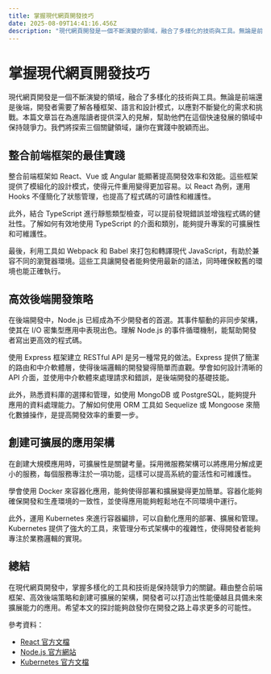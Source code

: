 ```yaml
---
title: 掌握現代網頁開發技巧
date: 2025-08-09T14:41:16.456Z
description: "現代網頁開發是一個不斷演變的領域，融合了多樣化的技術與工具。無論是前端還是後端，開發者需要了解各種框架、語言和設計模式，以應對不斷變化的需求和挑戰。本篇文章旨在為進階讀者提供深入的見解，幫助他們在這個快速發展的領域中保持競爭力。我們將探索三個關鍵領域，讓你在實踐中脫穎而出。"
---
```


# 掌握現代網頁開發技巧

現代網頁開發是一個不斷演變的領域，融合了多樣化的技術與工具。無論是前端還是後端，開發者需要了解各種框架、語言和設計模式，以應對不斷變化的需求和挑戰。本篇文章旨在為進階讀者提供深入的見解，幫助他們在這個快速發展的領域中保持競爭力。我們將探索三個關鍵領域，讓你在實踐中脫穎而出。

## 整合前端框架的最佳實踐

整合前端框架如 React、Vue 或 Angular 能顯著提高開發效率和效能。這些框架提供了模組化的設計模式，使得元件重用變得更加容易。以 React 為例，運用 Hooks 不僅簡化了狀態管理，也提高了程式碼的可讀性和維護性。

此外，結合 TypeScript 進行靜態類型檢查，可以提前發現錯誤並增強程式碼的健壯性。了解如何有效地使用 TypeScript 的介面和類別，能夠提升專案的可擴展性和可維護性。

最後，利用工具如 Webpack 和 Babel 來打包和轉譯現代 JavaScript，有助於兼容不同的瀏覽器環境。這些工具讓開發者能夠使用最新的語法，同時確保較舊的環境也能正確執行。

## 高效後端開發策略

在後端開發中，Node.js 已經成為不少開發者的首選。其事件驅動的非同步架構，使其在 I/O 密集型應用中表現出色。理解 Node.js 的事件循環機制，能幫助開發者寫出更高效的程式碼。

使用 Express 框架建立 RESTful API 是另一種常見的做法。Express 提供了簡潔的路由和中介軟體層，使得後端邏輯的開發變得簡單而直觀。學會如何設計清晰的 API 介面，並使用中介軟體來處理請求和錯誤，是後端開發的基礎技能。

此外，熟悉資料庫的選擇和管理，如使用 MongoDB 或 PostgreSQL，能夠提升應用的資料處理能力。了解如何使用 ORM 工具如 Sequelize 或 Mongoose 來簡化數據操作，是提高開發效率的重要一步。

## 創建可擴展的應用架構

在創建大規模應用時，可擴展性是關鍵考量。採用微服務架構可以將應用分解成更小的服務，每個服務專注於一項功能，這樣可以提高系統的靈活性和可維護性。

學會使用 Docker 來容器化應用，能夠使得部署和擴展變得更加簡單。容器化能夠確保開發和生產環境的一致性，並使得應用能夠輕鬆地在不同環境中運行。

此外，運用 Kubernetes 來進行容器編排，可以自動化應用的部署、擴展和管理。Kubernetes 提供了強大的工具，來管理分布式架構中的複雜性，使得開發者能夠專注於業務邏輯的實現。

## 總結

在現代網頁開發中，掌握多樣化的工具和技術是保持競爭力的關鍵。藉由整合前端框架、高效後端策略和創建可擴展的架構，開發者可以打造出性能優越且具備未來擴展能力的應用。希望本文的探討能夠啟發你在開發之路上尋求更多的可能性。

參考資料：
- [React 官方文檔](https://reactjs.org/)
- [Node.js 官方網站](https://nodejs.org/)
- [Kubernetes 官方文檔](https://kubernetes.io/docs/home/)